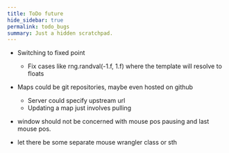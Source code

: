 ```yaml
---
title: ToDo future
hide_sidebar: true
permalink: todo_bugs
summary: Just a hidden scratchpad.
---
```


- Switching to fixed point
	- Fix cases like rng.randval(-1.f, 1.f) where the template will resolve to floats
- Maps could be git repositories, maybe even hosted on github
	- Server could specify upstream url
	- Updating a map just involves pulling

- window should not be concerned with mouse pos pausing and last mouse pos.
- let there be some separate mouse wrangler class or sth
